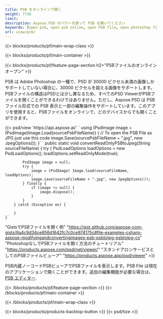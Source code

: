 ```yaml
---
title: PSB をオンラインで開く
weight: 7730
limit: 
description: Aspose.PSD のパワーを使って PSB を開いてください
keywords: [open psb, open psb online, open PSB file, open photoshop file, preview psb]
url: view/psb/
---
```


{{< blocks/products/pf/main-wrap-class >}}

{{< blocks/products/pf/main-container >}}

{{< blocks/products/pf/feature-page-section h2="PSBファイルのオンラインオープン" >}}
<p>PSB は Adobe Photoshop の一種で、PSD が 30000 ピクセル未満の画像しかサポートしていない場合に、30000 ピクセルを超える画像をサポートします。PSBファイルの構造はPSDとは少し異なるため、すべてのPSD ViewerがPSBファイルを開くことができるわけではありません。ただし、Aspose.PSD は PSB ファイル形式での PSB 表示と一部の編集操作をサポートしています。このアプリを使用すると、PSBファイルをオンラインで、どのデバイスからでも開くことができます。</p>
{{< psd/view `https://api.aspose.ai/` 
`    using (PsdImage image = (PsdImage)Image.Load(sourcePsbFileName))
    {
	    // To open the PSB File as JPG just use this code
        image.Save(sourcePsbFileName + ".jpg",  new JpegOptions());
    }`  `    public static void convertReadOnlyPSBtoJpeg(String sourceFileName) {
        try {
            PsdLoadOptions loadOptions = new PsdLoadOptions();
            loadOptions.setReadOnlyMode(true);
            
            PsdImage image = null;
            try {
                image = (PsdImage) Image.load(sourceFileName, loadOptions);
                image.save(sourceFileName + ".jpg", new JpegOptions());
            } finally {
                if (image != null) {
                    image.dispose();
                }
            }
        } catch (Exception ex) {

        }
    }` 
"GistsでPSBファイルを開く例" "https://gist.github.com/aspose-com-gists/8a4c9d34ce856d1642fc7c0ce974175c#file-examples-csharp-aspose-modifyingandconvertingimages-psb-psbtojpg-psbtojpg-cs" 
"PhotoshopなしでPSBファイルを開く方法のチュートリアル" "https://products.aspose.com/psd/net/viewer/" 
"スタンドアロンサービスとしてのPSBファイルビューア" "https://products.aspose.app/psd/viewer" >}}
<p>PSB内蔵ノーコードPSBビューアでPSBファイルを表示します。PSB File は現在のアプリケーションで開くことができます。追加の編集機能が必要な場合は、 <a href="https://products.aspose.app/psd/template-editor">PSB エディター</a>.</p>
{{< /blocks/products/pf/feature-page-section >}}
{{< /blocks/products/pf/main-container >}}


{{< /blocks/products/pf/main-wrap-class >}}

{{< blocks/products/products-backtop-button >}}
{{< psd/tize >}}
